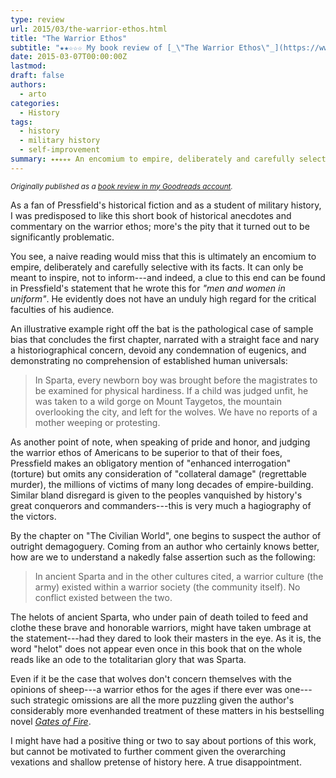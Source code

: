 ```yaml
---
type: review
url: 2015/03/the-warrior-ethos.html
title: "The Warrior Ethos"
subtitle: "★★☆☆☆ My book review of [_\"The Warrior Ethos\"_](https://www.goodreads.com/book/show/11468255) by Steven Pressfield."
date: 2015-03-07T00:00:00Z
lastmod:
draft: false
authors:
  - arto
categories:
  - History
tags:
  - history
  - military history
  - self-improvement
summary: ⭑⭑⭒⭒⭒ An encomium to empire, deliberately and carefully selective with its facts.
---
```


<em><small>Originally published as a <a href="https://www.goodreads.com/review/show/1221653552" target="_blank">book review in my Goodreads account</a>.</small></em>

As a fan of Pressfield's historical fiction and as a student of military history, I was predisposed to like this short book of historical anecdotes and commentary on the warrior ethos; more's the pity that it turned out to be significantly problematic.

You see, a naive reading would miss that this is ultimately an encomium to empire, deliberately and carefully selective with its facts. It can only be meant to inspire, not to inform---and indeed, a clue to this end can be found in Pressfield's statement that he wrote this for _"men and women in uniform"_. He evidently does not have an unduly high regard for the critical faculties of his audience.

An illustrative example right off the bat is the pathological case of sample bias that concludes the first chapter, narrated with a straight face and nary a historiographical concern, devoid any condemnation of eugenics, and demonstrating no comprehension of established human universals:

> In Sparta, every newborn boy was brought before the magistrates to be examined for physical hardiness. If a child was judged unfit, he was taken to a wild gorge on Mount Taygetos, the mountain overlooking the city, and left for the wolves. We have no reports of a mother weeping or protesting.

As another point of note, when speaking of pride and honor, and judging the warrior ethos of Americans to be superior to that of their foes, Pressfield makes an obligatory mention of "enhanced interrogation" (torture) but omits any consideration of "collateral damage" (regrettable murder), the millions of victims of many long decades of empire-building. Similar bland disregard is given to the peoples vanquished by history's great conquerors and commanders---this is very much a hagiography of the victors.

By the chapter on "The Civilian World", one begins to suspect the author of outright demagoguery. Coming from an author who certainly knows better, how are we to understand a nakedly false assertion such as the following:

> In ancient Sparta and in the other cultures cited, a warrior culture (the army) existed within a warrior society (the community itself). No conflict existed between the two.

The helots of ancient Sparta, who under pain of death toiled to feed and clothe these brave and honorable warriors, might have taken umbrage at the statement---had they dared to look their masters in the eye. As it is, the word "helot" does not appear even once in this book that on the whole reads like an ode to the totalitarian glory that was Sparta.

Even if it be the case that wolves don't concern themselves with the opinions of sheep---a warrior ethos for the ages if there ever was one---such strategic omissions are all the more puzzling given the author's considerably more evenhanded treatment of these matters in his bestselling novel [_Gates of Fire_](https://www.goodreads.com/book/show/19047634).

I might have had a positive thing or two to say about portions of this work, but cannot be motivated to further comment given the overarching vexations and shallow pretense of history here. A true disappointment.
